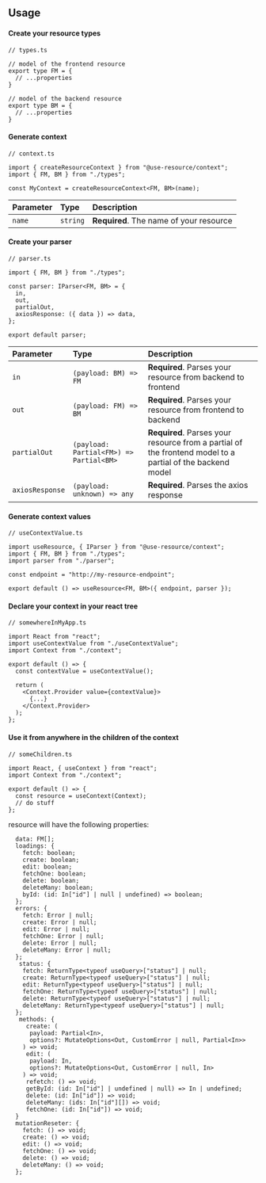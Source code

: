 ## Usage

#### Create your resource types

```
// types.ts

// model of the frontend resource
export type FM = {
  // ...properties
}

// model of the backend resource
export type BM = {
  // ...properties
}

```

#### Generate context

```
// context.ts

import { createResourceContext } from "@use-resource/context";
import { FM, BM } from "./types";

const MyContext = createResourceContext<FM, BM>(name);

```

| Parameter | Type     | Description                             |
| :-------- | :------- | :-------------------------------------- |
| `name`    | `string` | **Required**. The name of your resource |

#### Create your parser

```
// parser.ts

import { FM, BM } from "./types";

const parser: IParser<FM, BM> = {
  in,
  out,
  partialOut,
  axiosResponse: ({ data }) => data,
};

export default parser;
```

| Parameter       | Type                                    | Description                                                                                               |
| :-------------- | :-------------------------------------- | :-------------------------------------------------------------------------------------------------------- |
| `in`            | `(payload: BM) => FM`                   | **Required**. Parses your resource from backend to frontend                                               |
| `out`           | `(payload: FM) => BM`                   | **Required**. Parses your resource from frontend to backend                                               |
| `partialOut`    | `(payload: Partial<FM>) => Partial<BM>` | **Required**. Parses your resource from a partial of the frontend model to a partial of the backend model |
| `axiosResponse` | `(payload: unknown) => any`             | **Required**. Parses the axios response                                                                   |

#### Generate context values

```
// useContextValue.ts

import useResource, { IParser } from "@use-resource/context";
import { FM, BM } from "./types";
import parser from "./parser";

const endpoint = "http://my-resource-endpoint";

export default () => useResource<FM, BM>({ endpoint, parser });

```

#### Declare your context in your react tree

```
// somewhereInMyApp.ts

import React from "react";
import useContextValue from "./useContextValue";
import Context from "./context";

export default () => {
  const contextValue = useContextValue();

  return (
    <Context.Provider value={contextValue}>
      {...}
    </Context.Provider>
  );
};

```

#### Use it from anywhere in the children of the context

```
// someChildren.ts

import React, { useContext } from "react";
import Context from "./context";

export default () => {
  const resource = useContext(Context);
  // do stuff
};

```

resource will have the following properties:

```
  data: FM[];
  loadings: {
    fetch: boolean;
    create: boolean;
    edit: boolean;
    fetchOne: boolean;
    delete: boolean;
    deleteMany: boolean;
    byId: (id: In["id"] | null | undefined) => boolean;
  };
  errors: {
    fetch: Error | null;
    create: Error | null;
    edit: Error | null;
    fetchOne: Error | null;
    delete: Error | null;
    deleteMany: Error | null;
  };
   status: {
    fetch: ReturnType<typeof useQuery>["status"] | null;
    create: ReturnType<typeof useQuery>["status"] | null;
    edit: ReturnType<typeof useQuery>["status"] | null;
    fetchOne: ReturnType<typeof useQuery>["status"] | null;
    delete: ReturnType<typeof useQuery>["status"] | null;
    deleteMany: ReturnType<typeof useQuery>["status"] | null;
  };
   methods: {
     create: (
      payload: Partial<In>,
      options?: MutateOptions<Out, CustomError | null, Partial<In>>
    ) => void;
     edit: (
      payload: In,
      options?: MutateOptions<Out, CustomError | null, In>
    ) => void;
     refetch: () => void;
     getById: (id: In["id"] | undefined | null) => In | undefined;
     delete: (id: In["id"]) => void;
     deleteMany: (ids: In["id"][]) => void;
     fetchOne: (id: In["id"]) => void;
  }
  mutationReseter: {
    fetch: () => void;
    create: () => void;
    edit: () => void;
    fetchOne: () => void;
    delete: () => void;
    deleteMany: () => void;
  };
```
